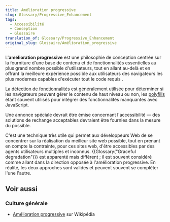 ```yaml
---
title: Amélioration progressive
slug: Glossary/Progressive_Enhancement
tags:
  - Accessibilité
  - Conception
  - Glossaire
translation_of: Glossary/Progressive_Enhancement
original_slug: Glossaire/Amélioration_progressive
---
```


L'**amélioration progressive** est une philosophie de conception centrée sur la fourniture d'une base de contenu et de fonctionnalités essentielles au plus grand nombre possible d'utilisateurs, tout en allant au-delà et en offrant la meilleure expérience possible aux utilisateurs des navigateurs les plus modernes capables d'exécuter tout le code requis .

La [détection de fonctionnalités](/fr/docs/Learn/Tools_and_testing/Cross_browser_testing/Feature_detection) est généralement utilisée pour déterminer si les navigateurs peuvent gérer le contenu de haut niveau ou non, les [polyfills](/fr/docs/Glossaire/Polyfill) étant souvent utilisés pour intégrer des fonctionnalités manquantes avec JavaScript.

Une annonce spéciale devrait être émise concernant l'accessibilité — des solutions de rechange acceptables devraient être fournies dans la mesure du possible.

C'est une technique très utile qui permet aux développeurs Web de se concentrer sur la réalisation du meilleur site web possible, tout en prenant en compte la contrainte, pour ces sites web, d'être accessibles par des agents utilisateurs multiples et inconnus. {{Glossary("Graceful degradation")}} est apparenté mais différent ; il est souvent considéré comme allant dans la direction opposée à l'amélioration progressive. En réalité, les deux approches sont valides et peuvent souvent se compléter l'une l'autre.

## Voir aussi

### Culture générale

- [Amélioration progressive](https://fr.wikipedia.org/wiki/Am%C3%A9lioration_progressive) sur Wikipédia

